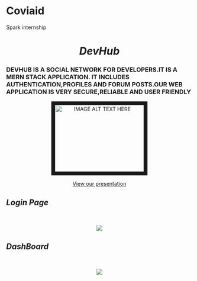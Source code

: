 # Coviaid
Spark internship
<H1 align='center'><i>DevHub</i></h1>
<h3 style="textTransform:uppercase;">DEVHUB  IS A SOCIAL NETWORK FOR DEVELOPERS.IT IS A MERN STACK APPLICATION.
IT INCLUDES AUTHENTICATION,PROFILES AND FORUM POSTS.OUR WEB APPLICATION IS VERY SECURE,RELIABLE AND USER FRIENDLY</h3>
<p align='center'>
<a href="https://youtu.be/w42kKqel4mY" target="_blank"><img src="https://raw.githubusercontent.com/Priya2410/DevHub/master/client/webtech.png"
alt="IMAGE ALT TEXT HERE" width="240px" height="180px" border="10" /></a>
 </p>
<p align='center'>
<a href="client/DEVCONNECTOR.pdf">View our presentation</a>
 </p>
<h2><i>Login Page</i></h2><br/>
<p align="center">
    <img src="https://raw.githubusercontent.com/Priya2410/DevHub/master/client/login.png" />
    <br/>
 </p>
 
 <h2><i> DashBoard </i></h2><br/>
 <p align='center'>
     <img src="https://raw.githubusercontent.com/Priya2410/DevHub/master/client/dash.png"/>
     <br/>
 </p>
